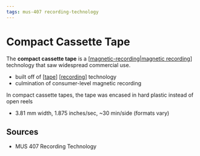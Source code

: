 ```yaml
---
tags: mus-407 recording-technology
---
```


# Compact Cassette Tape

The **compact cassette tape** is a [[magnetic-recording|magnetic recording]] technology that saw widespread commercial use.

- built off of [[tape]] [[recording]] technology
- culmination of consumer-level magnetic recording

In compact cassette tapes, the tape was encased in hard plastic instead of open reels

- 3.81 mm width, 1.875 inches/sec, ~30 min/side (formats vary)

## Sources

- MUS 407 Recording Technology

[//begin]: # "Autogenerated link references for markdown compatibility"
[magnetic-recording|magnetic recording]: magnetic-recording "Magnetic Recording"
[tape]: tape "Tape"
[recording]: recording "Recording"
[//end]: # "Autogenerated link references"